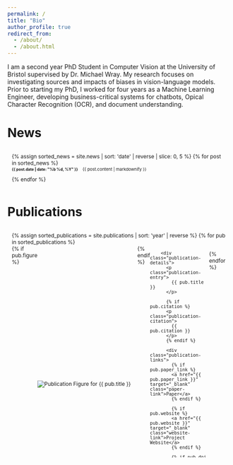 ```yaml
---
permalink: /
title: "Bio"
author_profile: true
redirect_from: 
  - /about/
  - /about.html
---
```


I am a second year PhD Student in Computer Vision at the University of Bristol supervised by Dr. Michael Wray. My research focuses on investigating sources and impacts of biases in vision-language models. Prior to starting my PhD, I worked for four years as a Machine Learning Engineer, developing business-critical systems for chatbots, Opical Character Recognition (OCR), and document understanding.

# News

<div class="news-scroll-container">
  {% assign sorted_news = site.news | sort: 'date' | reverse | slice: 0, 5 %}
  {% for post in sorted_news %}
    <div class="news-item">
      <p class="news-entry">
        <strong>{{ post.date | date: "%b %d, %Y" }}</strong> 
        {{ post.content | markdownify }}
      </p>
    </div>
  {% endfor %}
</div>

<style>
:root {
  --link-color: #0066cc;
  --link-hover-color: #004080;
  --link-visited-color: #800080;
}

[data-theme="dark"] {
  --link-color: #4da6ff;
  --link-hover-color: #80c1ff;
  --link-visited-color: #cc80ff;
}

.news-scroll-container {
  max-height: 250px; /* Slightly reduced height */
  overflow-y: auto;
  border: 1px solid var(--border-color);
  padding: 10px; /* Reduced padding */
  background-color: var(--background-primary);
  margin-top: 15px;
  color: var(--text-primary);
  font-size: 0.85em; /* Reduce overall font size */
}

.news-item {
  margin-bottom: 8px; /* Reduced margin */
}

.news-entry {
  margin: 0;
  line-height: 1.4; /* Tighter line height */
  font-size: 0.8em; /* Even smaller font size */
}

.news-entry strong {
  margin-right: 8px; /* Slightly reduced margin */
  color: var(--text-secondary);
  font-size: 0.9em; /* Slightly smaller date */
}

.news-entry a {
  color: var(--link-color);
  text-decoration: none;
  font-weight: bold;
  font-size: 0.9em; /* Smaller link text */
  transition: color 0.3s ease;
}

.news-entry a:hover {
  color: var(--link-hover-color);
  text-decoration: underline;
}

.news-entry a:visited {
  color: var(--link-visited-color);
}
</style>

# Publications

<div class="publications-scroll-container">
  {% assign sorted_publications = site.publications | sort: 'year' | reverse %}
  {% for pub in sorted_publications %}
    <div class="publication-item">
      <div class="publication-content">
        {% if pub.figure %}
        <div class="publication-figure">
          <img src="{{ pub.figure }}" alt="Publication Figure for {{ pub.title }}" class="pub-image">
        </div>
        {% endif %}
        
        <div class="publication-details">
          <p class="publication-entry">
            {{ pub.title }}
          </p>
          
          {% if pub.citation %}
          <p class="publication-citation">
            {{ pub.citation }}
          </p>
          {% endif %}
          
          <div class="publication-links">
            {% if pub.paper_link %}
            <a href="{{ pub.paper_link }}" target="_blank" class="paper-link">Paper</a>
            {% endif %}
            
            {% if pub.website %}
            <a href="{{ pub.website }}" target="_blank" class="website-link">Project Website</a>
            {% endif %}
            
            {% if pub.doi %}
            <a href="https://doi.org/{{ pub.doi }}" target="_blank" class="doi-link">DOI</a>
            {% endif %}
          </div>
        </div>
      </div>
    </div>
  {% endfor %}
</div>

<style>
.publications-scroll-container {
  max-height: 500px; /* Increased height to accommodate larger figures */
  overflow-y: auto;
  border: none; /* Remove border */
  padding: 10px;
  background-color: var(--background-primary);
  margin-top: 15px;
  color: var(--text-primary);
  font-size: 0.85em;
}

.publication-item {
  margin-bottom: 15px;
  border-bottom: none; /* Remove bottom border */
  padding-bottom: 10px;
}

.publication-content {
  display: flex;
  align-items: stretch; /* Ensure equal height */
  }

.publication-figure {
  margin-right: 15px;
  flex-shrink: 0;
  display: flex;
  align-items: center; /* Vertically center the image */
  justify-content: center; /* Horizontally center the image */
  }

.pub-image {
  max-width: 250px; /* Maintained figure size */
  max-height: 150px; /* Limit height to match citation section */
  width: auto;
  height: auto;
  max-height: 150px;
  /* object-fit: contain; Preserve aspect ratio */
  }

.publication-details {
  display: flex;
  flex-direction: column;
  justify-content: center; /* Vertically center text */
  }

.publication-citation {
  margin: 0 0 10px 0;
  font-size: 0.75em;
  color: var(--text-secondary);
  line-height: 1.4;
  }

.publication-links {
  display: flex;
  gap: 10px;
  margin-top: 10px;
}

.publication-links a {
  color: var(--link-color);
  text-decoration: none;
  font-weight: bold;
  font-size: 0.8em;
  padding: 3px 8px;
  border: 1px solid var(--link-color);
  border-radius: 4px;
  transition: all 0.3s ease;
}

.publication-links a:hover {
  color: var(--link-hover-color);
  border-color: var(--link-hover-color);
  background-color: rgba(0,102,204,0.1);
}

.publication-entry {
  margin: 0 0 10px 0;
  line-height: 1.4;
  font-size: 0.8em;
}

.publication-entry a {
  color: var(--link-color);
  text-decoration: none;
  font-weight: bold;
  font-size: 1.2em !important; /* Force larger size */
  font-weight: 900 !important; /* Force extra bold */
}

.publication-entry a:hover {
  color: var(--link-hover-color);
  text-decoration: underline;
}

.publication-entry strong {
  margin-right: 8px;
  color: var(--text-secondary);
  font-size: 1em;
}

</style>